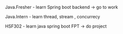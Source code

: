Java.Fresher - learn Spring boot backend -> go to work 


Java.Intern - learn thread, stream , concurrecy   


HSF302 - learn java spring boot FPT -> do project 
